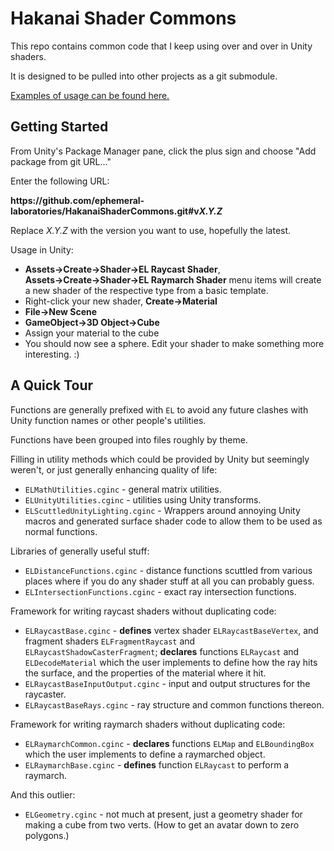 # Hakanai Shader Commons

This repo contains common code that I keep using over and over in Unity shaders.

It is designed to be pulled into other projects as a git submodule.

[Examples of usage can be found here.](https://github.com/ephemeral-laboratories/HakanaiShaderCommonsExamples)

## Getting Started

From Unity's Package Manager pane, click the plus sign and choose
"Add package from git URL..."

Enter the following URL:

**https<span>:</span>//github.com/ephemeral-laboratories/HakanaiShaderCommons.git#v<var>X.Y.Z</var>**

Replace _X.Y.Z_ with the version you want to use, hopefully the latest.

Usage in Unity:

* **Assets→Create→Shader→EL Raycast Shader**, **Assets→Create→Shader→EL Raymarch Shader**
  menu items will create a new shader of the respective type from a basic
  template.
* Right-click your new shader, **Create→Material**
* **File→New Scene**
* **GameObject→3D Object→Cube**
* Assign your material to the cube
* You should now see a sphere. Edit your shader to make something more interesting. :)

## A Quick Tour

Functions are generally prefixed with `EL` to avoid any future clashes
with Unity function names or other people's utilities.

Functions have been grouped into files roughly by theme.

Filling in utility methods which could be provided by Unity but seemingly
weren't, or just generally enhancing quality of life:

* `ELMathUtilities.cginc` - general matrix utilities.
* `ELUnityUtilities.cginc` - utilities using Unity transforms.
* `ELScuttledUnityLighting.cginc` - Wrappers around annoying Unity macros
  and generated surface shader code to allow them to be used as normal
  functions.

Libraries of generally useful stuff:

* `ELDistanceFunctions.cginc` - distance functions scuttled from various places
  where if you do any shader stuff at all you can probably guess.
* `ELIntersectionFunctions.cginc` - exact ray intersection functions.

Framework for writing raycast shaders without duplicating code:

* `ELRaycastBase.cginc` - **defines** vertex shader `ELRaycastBaseVertex`,
  and fragment shaders `ELFragmentRaycast` and `ELRaycastShadowCasterFragment`;
  **declares** functions `ELRaycast` and `ELDecodeMaterial` which the user
  implements to define how the ray hits the surface, and the properties of the
  material where it hit.
* `ELRaycastBaseInputOutput.cginc` - input and output structures for the
  raycaster.
* `ELRaycastBaseRays.cginc` - ray structure and common functions thereon.

Framework for writing raymarch shaders without duplicating code:

* `ELRaymarchCommon.cginc` - **declares** functions `ELMap` and `ELBoundingBox`
  which the user implements to define a raymarched object.
* `ELRaymarchBase.cginc` - **defines** function `ELRaycast` to perform a
  raymarch.

And this outlier:

* `ELGeometry.cginc` - not much at present, just a geometry shader for making a
  cube from two verts. (How to get an avatar down to zero polygons.)
